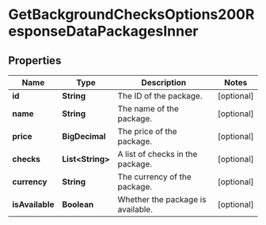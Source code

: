 

# GetBackgroundChecksOptions200ResponseDataPackagesInner


## Properties

| Name | Type | Description | Notes |
|------------ | ------------- | ------------- | -------------|
|**id** | **String** | The ID of the package. |  [optional] |
|**name** | **String** | The name of the package. |  [optional] |
|**price** | **BigDecimal** | The price of the package. |  [optional] |
|**checks** | **List&lt;String&gt;** | A list of checks in the package. |  [optional] |
|**currency** | **String** | The currency of the package. |  [optional] |
|**isAvailable** | **Boolean** | Whether the package is available. |  [optional] |



